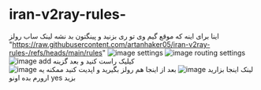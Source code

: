 # iran-v2ray-rules-
اینا برای اینه که موقع گیم وی تو ری بزنید و پینگتون بد نشه
لینک ساب رولز "https://raw.githubusercontent.com/artanhaker05/iran-v2ray-rules-/refs/heads/main/rules"
![image](https://github.com/user-attachments/assets/17450c4e-ee8e-4473-9b8b-e3342e58900f) settings
![image](https://github.com/user-attachments/assets/6ef06de3-6188-4767-870d-d98770a1e445) routing settings
![image](https://github.com/user-attachments/assets/7d8e74cd-6ef8-4538-b7b0-74e9fad21a0b) add کیلیک راست کنید و بعد گزینه  
![image](https://github.com/user-attachments/assets/309e37a8-0d4d-4f6a-a220-b7c3322bc06a) لینک اینجا بزارید 
![image](https://github.com/user-attachments/assets/90a97912-f19a-4eb9-bc84-47c6fecb15ed) بعد از اینجا هم رولز بگیرید و اپدیت کنید
ممکنه یه ارورم بده اونو yes بزید



